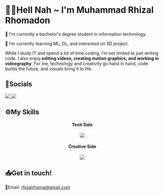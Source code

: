 # 🐦‍🔥Hell Nah ~ I'm Muhammad Rhizal Rhomadon

🎒 I'm currently a bachelor's degree student in information technology. 

🌱 I’m currently learning ML, DL, and interested on 3D project.

While I study IT and spend a lot of time coding, I’m not limited to just writing code. I also enjoy **editing videos, creating motion graphics, and working in videography**. For me, technology and creativity go hand in hand, code builds the future, and visuals bring it to life.

## 🚀Socials
<a href="https://www.instagram.com/rhizal.rh_/">
  <img src="https://img.shields.io/badge/Instagram-%23E4405F.svg?&style=for-the-badge&logo=instagram&logoColor=white" />
</a>
<a href="https://www.linkedin.com/in/muhammad-rhizal-rhomadon-2928752ba/">
  <img src="https://img.shields.io/badge/LinkedIn-%230077B5.svg?&style=for-the-badge&logo=linkedin&logoColor=white" />
</a>


## ⚙️My Skills
<h4 align="center"> Tech Side</h4>
<p align="center">
  <a href="https://go-skill-icons.vercel.app/">
     <img
      src="https://go-skill-icons.vercel.app/api/icons?i=git,github,react,next,javascript,tailwind,python,overleaf"
    />
  </a>
</p>
<h4 align="center"> Creative Side </h4>
<p align="center">
  <a href="https://go-skill-icons.vercel.app/">
     <img
      src="https://go-skill-icons.vercel.app/api/icons?i=cc,ae,premiere,davinci,blender,ai,lightroom,ps,figma"
    />
  </a>
</p>

<!-- ## 📊Github Stats
![Rhizal's GitHub stats](https://github-readme-stats.vercel.app/api?username=rhizal24&show_icons=true&theme=dracula) -->

## 📥Get in touch!
📩Email: rhizalrhoma@gmail.com
<!--
**rhizal24/rhizal24** is a ✨ _special_ ✨ repository because its `README.md` (this file) appears on your GitHub profile.

Here are some ideas to get you started:

- 🔭 I’m currently working on ...
- 🌱 I’m currently learning ...
- 👯 I’m looking to collaborate on ...
- 🤔 I’m looking for help with ...
- 💬 Ask me about ...
- 📫 How to reach me: ...
- 😄 Pronouns: ...
- ⚡ Fun fact: ...
-->
